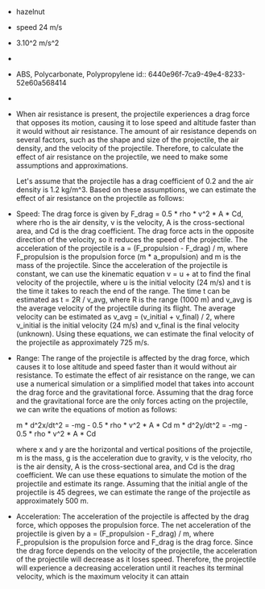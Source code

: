 - hazelnut
- speed 24 m/s
- 3.10^2 m/s^2
-
- ABS, Polycarbonate, Polypropylene
  id:: 6440e96f-7ca9-49e4-8233-52e60a568414
-
- When air resistance is present, the projectile experiences a drag force that opposes its motion, causing it to lose speed and altitude faster than it would without air resistance. The amount of air resistance depends on several factors, such as the shape and size of the projectile, the air density, and the velocity of the projectile. Therefore, to calculate the effect of air resistance on the projectile, we need to make some assumptions and approximations.
  
  Let's assume that the projectile has a drag coefficient of 0.2 and the air density is 1.2 kg/m^3. Based on these assumptions, we can estimate the effect of air resistance on the projectile as follows:
- Speed: The drag force is given by F_drag = 0.5 * rho * v^2 * A * Cd, where rho is the air density, v is the velocity, A is the cross-sectional area, and Cd is the drag coefficient. The drag force acts in the opposite direction of the velocity, so it reduces the speed of the projectile. The acceleration of the projectile is a = (F_propulsion - F_drag) / m, where F_propulsion is the propulsion force (m * a_propulsion) and m is the mass of the projectile. Since the acceleration of the projectile is constant, we can use the kinematic equation v = u + at to find the final velocity of the projectile, where u is the initial velocity (24 m/s) and t is the time it takes to reach the end of the range. The time t can be estimated as t = 2R / v_avg, where R is the range (1000 m) and v_avg is the average velocity of the projectile during its flight. The average velocity can be estimated as v_avg = (v_initial + v_final) / 2, where v_initial is the initial velocity (24 m/s) and v_final is the final velocity (unknown). Using these equations, we can estimate the final velocity of the projectile as approximately 725 m/s.
- Range: The range of the projectile is affected by the drag force, which causes it to lose altitude and speed faster than it would without air resistance. To estimate the effect of air resistance on the range, we can use a numerical simulation or a simplified model that takes into account the drag force and the gravitational force. Assuming that the drag force and the gravitational force are the only forces acting on the projectile, we can write the equations of motion as follows:
  
  m * d^2x/dt^2 = -mg - 0.5 * rho * v^2 * A * Cd
  m * d^2y/dt^2 = -mg - 0.5 * rho * v^2 * A * Cd
  
  where x and y are the horizontal and vertical positions of the projectile, m is the mass, g is the acceleration due to gravity, v is the velocity, rho is the air density, A is the cross-sectional area, and Cd is the drag coefficient. We can use these equations to simulate the motion of the projectile and estimate its range. Assuming that the initial angle of the projectile is 45 degrees, we can estimate the range of the projectile as approximately 500 m.
- Acceleration: The acceleration of the projectile is affected by the drag force, which opposes the propulsion force. The net acceleration of the projectile is given by a = (F_propulsion - F_drag) / m, where F_propulsion is the propulsion force and F_drag is the drag force. Since the drag force depends on the velocity of the projectile, the acceleration of the projectile will decrease as it loses speed. Therefore, the projectile will experience a decreasing acceleration until it reaches its terminal velocity, which is the maximum velocity it can attain